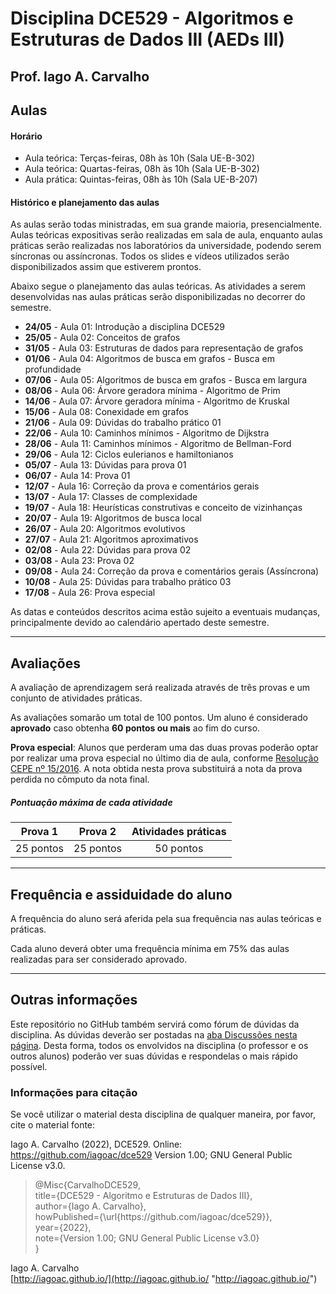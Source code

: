 # Disciplina DCE529 - Algoritmos e Estruturas de Dados III (AEDs III)

## Prof. Iago A. Carvalho

## Aulas

#### Horário

  - Aula teórica: Terças-feiras, 08h às 10h (Sala UE-B-302)
  - Aula teórica: Quartas-feiras, 08h às 10h (Sala UE-B-302)
  - Aula prática: Quintas-feiras, 08h às 10h (Sala UE-B-207)
 
#### Histórico e planejamento das aulas

As aulas serão todas ministradas, em sua grande maioria, presencialmente. Aulas teóricas expositivas serão realizadas em sala de aula, enquanto aulas práticas serão realizadas nos laboratórios da universidade, podendo serem síncronas ou assíncronas. Todos os slides e vídeos utilizados serão disponibilizados assim que estiverem prontos.

Abaixo segue o planejamento das aulas teóricas. As atividades a serem desenvolvidas nas aulas práticas serão disponibilizadas no decorrer do semestre.

  - **24/05** - Aula 01: Introdução a disciplina DCE529
  - **25/05** - Aula 02: Conceitos de grafos
  - **31/05** - Aula 03: Estruturas de dados para representação de grafos
  - **01/06** - Aula 04: Algoritmos de busca em grafos - Busca em profundidade
  - **07/06** - Aula 05: Algoritmos de busca em grafos - Busca em largura
  - **08/06** - Aula 06: Árvore geradora mínima - Algoritmo de Prim
  - **14/06** - Aula 07: Árvore geradora mínima - Algoritmo de Kruskal
  - **15/06** - Aula 08: Conexidade em grafos
  - **21/06** - Aula 09: Dúvidas do trabalho prático 01
  - **22/06** - Aula 10: Caminhos mínimos - Algoritmo de Dijkstra
  - **28/06** - Aula 11: Caminhos mínimos - Algoritmo de Bellman-Ford
  - **29/06** - Aula 12: Ciclos eulerianos e hamiltonianos
  - **05/07** - Aula 13: Dúvidas para prova 01
  - **06/07** - Aula 14: Prova 01
  - **12/07** - Aula 16: Correção da prova e comentários gerais
  - **13/07** - Aula 17: Classes de complexidade
  - **19/07** - Aula 18: Heurísticas construtivas e conceito de vizinhanças
  - **20/07** - Aula 19: Algoritmos de busca local
  - **26/07** - Aula 20: Algoritmos evolutivos
  - **27/07** - Aula 21: Algoritmos aproximativos
  - **02/08** - Aula 22: Dúvidas para prova 02
  - **03/08** - Aula 23: Prova 02
  - **09/08** - Aula 24: Correção da prova e comentários gerais (Assíncrona)
  - **10/08** - Aula 25: Dúvidas para trabalho prático 03
  - **17/08** - Aula 26: Prova especial

As datas e conteúdos descritos acima estão sujeito a eventuais mudanças, principalmente devido ao calendário apertado deste semestre. 

---

## Avaliações

A avaliação de aprendizagem será realizada através de três provas e um conjunto de atividades práticas.

As avaliações somarão um total de 100 pontos. Um aluno é considerado **aprovado** caso obtenha **60 pontos ou mais** ao fim do curso.

**Prova especial**: Alunos que perderam uma das duas provas poderão optar por realizar uma prova especial no último dia de aula, conforme [Resolução CEPE nº 15/2016](https://www.unifal-mg.edu.br/portal/wp-content/uploads/sites/52/2019/07/15-2016-aprova-Reg.-Geral-Cursos-de-gradua%C3%A7%C3%A3o-11935-8-alterada-pela-016-2019-vide-res-020-2019.pdf "Resolução CEPE nº 15/2016"). A nota obtida nesta prova substituirá a nota da prova perdida no cômputo da nota final.


##### Pontuação máxima de cada atividade
| Prova 1  | Prova 2  | Atividades práticas | 
| :------------: | :------------: | :------------: |
| 25 pontos  | 25 pontos  | 50 pontos  |

---

## Frequência e assiduidade do aluno

A frequência do aluno será aferida pela sua frequência nas aulas teóricas e práticas.

Cada aluno deverá obter uma frequência mínima em 75% das aulas realizadas para ser considerado aprovado. 

---

## Outras informações

Este repositório no GitHub também servirá como fórum de dúvidas da disciplina. As dúvidas deverão ser postadas na [aba Discussões nesta página](https://github.com/iagoac/dce529/discussions). Desta forma, todos os envolvidos na disciplina (o professor e os outros alunos) poderão ver suas dúvidas e respondelas o mais rápido possível.

### Informações para citação

Se você utilizar o material desta disciplina de qualquer maneira, por favor, cite o material fonte:

Iago A. Carvalho (2022), DCE529. Online: https://github.com/iagoac/dce529 Version 1.00; GNU General Public License v3.0.


> @Misc{CarvalhoDCE529,  
title={DCE529 - Algoritmo e Estruturas de Dados III},  
author={Iago A. Carvalho},   
howPublished={\url{https&#58;//github\.com/iagoac/dce529}},  
year={2022},  
note={Version 1.00; GNU General Public License v3.0}  
}


Iago A. Carvalho  
[http://iagoac.github.io/](http://iagoac.github.io/ "http://iagoac.github.io/")
